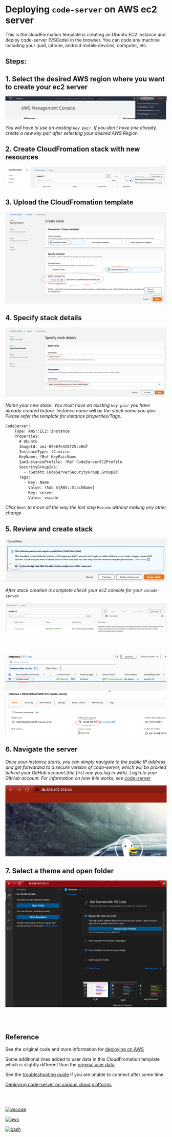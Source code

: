 # Deploying `code-server` on AWS ec2 server

This is the cloudFormation template is creating an Ubuntu EC2 instance and deploy code-server (VSCode) in the browser. You can code any machine including your ipad, iphone, android mobile devices, computer, etc.



## Steps:

## 1. Select the desired AWS region where you want to create your ec2 server

![Selecting_desired_AWS_Region.png](docs/Selecting_desired_AWS_Region.png?raw=true)


_You will have to use an existing `key pair`. If you don't have one already, create a new key pair after selecting your desired AWS Region._


## 2. Create CloudFromation stack with new resources

![Create_a_CloudFromation_Stack](docs/Create_a_CloudFromation_Stack.png?raw=true)


## 3. Upload the CloudFromation template

![Upload_the_CloudFormation_Template](docs/Upload_the_CloudFormation_Template.png?raw=true)

## 4. Specify stack details

![Specify_stack_details_stackName_KeyPairName](docs/Specify_stack_details_stackName_KeyPairName.png?raw=true)

_Name your new stack. You must have an existing `key pair` you have already created before. 
Instance name will be the stack name you give. Please refer the template for instance properties/Tags._
```
CodeServer:
    Type: AWS::EC2::Instance
    Properties:
      # Ubuntu
      ImageId: ami-09e67e426f25ce0d7
      InstanceType: t2.micro
      KeyName: !Ref KeyPairName
      IamInstanceProfile: !Ref CodeServerEC2Profile
      SecurityGroupIds:
        - !GetAtt CodeServerSecurityGroup.GroupId
      Tags:
        - Key: Name
          Value: !Sub ${AWS::StackName}
        - Key: server
          Value: vscode
```

_Click_ `Next` _to move all the way the last step_ `Review` _without making any other change_ 


## 5. Review and create stack

![Review_and_create_stack](docs/Review_and_create_stack.png?raw=true)


_After stack creation is complete check your ec2 console for your_ `vscode-server`

![Stack_created](docs/Stack_created.png?raw=true)

<br></br>

![Ec2_instance_created](docs/Ec2_instance_created.png?raw=true)


## 6. Navigate the server

_Once your instance starts, you can simply navigate to the public IP address and get forwarded to a secure version of code-server, which will be proxied behind your GitHub account (the first one you log in with). Login to your GitHub account. For information on how this works, see_ [code-server](https://github.com/cdr/code-server#cloud-program-%EF%B8%8F)


![Navigate_the_server](docs/Navigate_the_server.png?raw=true)


## 7. Select a theme and open folder
![Select_themes_and_open_folder](docs/Select_themes_and_open_folder.png?raw=true)


<br></br>

## Reference

See the original code and more information for [deploying on AWS](https://github.com/cdr/deploy-code-server/blob/main/guides/aws-ec2.md)

Some additional lines added to user data in this CloudFromation template which is slightly different than the [original user data](https://github.com/cdr/deploy-code-server/blob/main/deploy-vm/launch-code-server.sh).

See the [troubleshooting guide](../deploy-vm#troubleshooting) if you are unable to connect after some time.

[Deploying code-server on various cloud platforms](https://github.com/cdr/deploy-code-server)



## 
<br>

<a align="left"> </a> <a href="https://code.visualstudio.com/" target="_blank"> <img src="https://www.vectorlogo.zone/logos/visualstudio_code/visualstudio_code-icon.svg" alt="vscode" width="100" height="100"/> </a> 

<a href="https://aws.amazon.com/cloudformation/" target="_blank"> <img src="https://www.vectorlogo.zone/logos/amazon_cloudformation/amazon_cloudformation-icon.svg" alt="aws" width="100" height="100"/> </a> 

<a href="https://www.gnu.org/software/bash/" target="_blank"> <img src="https://www.vectorlogo.zone/logos/gnu_bash/gnu_bash-icon.svg" alt="bash" width="100" height="100"/></a> 
